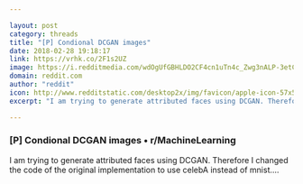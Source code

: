 ```yaml
---

layout: post
category: threads
title: "[P] Condional DCGAN images"
date: 2018-02-28 19:18:17
link: https://vrhk.co/2F1s2UZ
image: https://i.redditmedia.com/wdOgUfGBHLDO2CF4cn1uTn4c_Zwg3nALP-3etCRZle4.png?w=320&s=7494c4d4a2d1a0fb6ad028d3cd2d6ee7
domain: reddit.com
author: "reddit"
icon: http://www.redditstatic.com/desktop2x/img/favicon/apple-icon-57x57.png
excerpt: "I am trying to generate attributed faces using DCGAN. Therefore I changed the code of the original implementation to use celebA instead of mnist...."

---
```


### [P] Condional DCGAN images • r/MachineLearning

I am trying to generate attributed faces using DCGAN. Therefore I changed the code of the original implementation to use celebA instead of mnist....